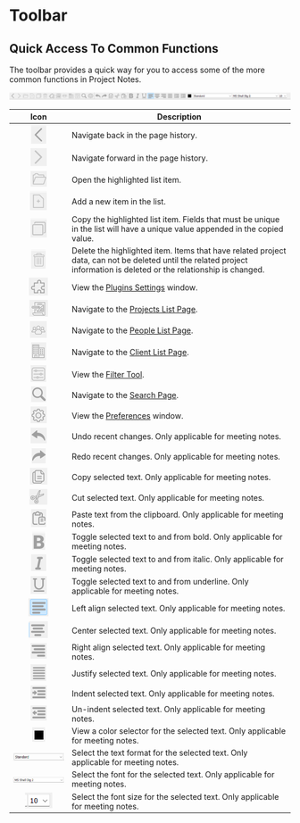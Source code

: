 # Toolbar

## Quick Access To Common Functions

The toolbar provides a quick way for you to access some of the more common functions in Project Notes.

![Image](<../img/NewItem31.png>)

| **Icon** | **Description** |
| :---: | --- |
| ![Image](<../img/NewItem32.png>) | Navigate back in the page history. |
| ![Image](<../img/NewItem33.png>) | Navigate forward in the page history. |
| ![Image](<../img/NewItem34.png>) | Open the highlighted list item. |
| ![Image](<../img/NewItem35.png>) | Add a new item in the list. |
| ![Image](<../img/NewItem36.png>) | Copy the highlighted list item. Fields that must be unique in the list will have a unique value appended in the copied value. |
| ![Image](<../img/NewItem37.png>) | Delete the highlighted item. Items that have related project data, can not be deleted until the related project information is deleted or the relationship is changed. |
| ![Image](<../img/NewItem38.png>) | View the [Plugins Settings](<../StandardPlugins/PluginSettings.md>) window. |
| ![Image](<../img/NewItem39.png>) | Navigate to the [Projects List Page](<ProjectPage.md>). |
| ![Image](<../img/NewItem40.png>) | Navigate to the [People List Page](<../InterfaceOverview/PeopleListPage.md>). |
| ![Image](<../img/NewItem41.png>) | Navigate to the [Client List Page](<../InterfaceOverview/ClientListPage.md>). |
| ![Image](<../img/NewItem43.png>) | View the [Filter Tool](<FilterTool.md>). |
| ![Image](<../img/NewItem44.png>) | Navigate to the [Search Page](<SearchPage.md>). |
| ![Image](<../img/NewItem45.png>) | View the [Preferences](<../InterfaceOverview/Preferences.md>) window. |
| ![Image](<../img/NewItem46.png>) | Undo recent changes. Only applicable for meeting notes. |
| ![Image](<../img/NewItem47.png>) | Redo recent changes. Only applicable for meeting notes. |
| ![Image](<../img/NewItem48.png>) | Copy selected text. Only applicable for meeting notes. |
| ![Image](<../img/NewItem49.png>) | Cut selected text. Only applicable for meeting notes. |
| ![Image](<../img/NewItem50.png>) | Paste text from the clipboard. Only applicable for meeting notes. |
| ![Image](<../img/NewItem51.png>) | Toggle selected text to and from bold. Only applicable for meeting notes. |
| ![Image](<../img/NewItem52.png>) | Toggle selected text to and from italic. Only applicable for meeting notes. |
| ![Image](<../img/NewItem53.png>) | Toggle selected text to and from underline. Only applicable for meeting notes. |
| ![Image](<../img/NewItem54.png>) | Left align selected text. Only applicable for meeting notes. |
| ![Image](<../img/NewItem55.png>) | Center selected text. Only applicable for meeting notes. |
| ![Image](<../img/NewItem56.png>) | Right align selected text. Only applicable for meeting notes. |
| ![Image](<../img/NewItem57.png>) | Justify selected text. Only applicable for meeting notes. |
| ![Image](<../img/NewItem58.png>) | Indent selected text. Only applicable for meeting notes. |
| ![Image](<../img/NewItem59.png>) | Un-indent selected text. Only applicable for meeting notes. |
| ![Image](<../img/NewItem60.png>) | View a color selector for the selected text. Only applicable for meeting notes. |
| ![Image](<../img/NewItem61.png>) | Select the text format for the selected text. Only applicable for meeting notes. |
| ![Image](<../img/NewItem62.png>) | Select the font for the selected text. Only applicable for meeting notes. |
| ![Image](<../img/NewItem63.png>) | Select the font size for the selected text. Only applicable for meeting notes. |

<br>